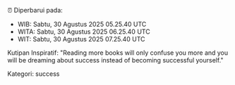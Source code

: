 ⏰ Diperbarui pada:
- WIB: Sabtu, 30 Agustus 2025 05.25.40 UTC
- WITA: Sabtu, 30 Agustus 2025 06.25.40 UTC
- WIT: Sabtu, 30 Agustus 2025 07.25.40 UTC

Kutipan Inspiratif:
"Reading more books will only confuse you more and you will be dreaming about success instead of becoming successful yourself."


Kategori: success

